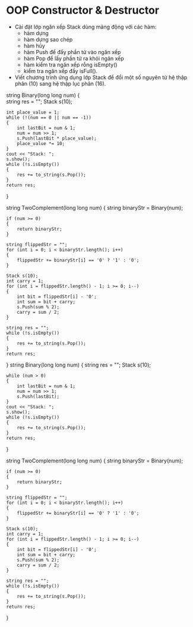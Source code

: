 # OOP Constructor & Destructor 

- Cài đặt lớp ngăn xếp Stack dùng mảng động với các hàm: 
  - hàm dựng 
  - hàm dựng sao chép 
  - hàm hủy 
  - hàm Push để đẩy phần tử vào ngăn xếp 
  - hàm Pop để lấy phần tử ra khỏi ngăn xếp 
  - hàm kiểm tra ngăn xếp rỗng isEmpty() 
  - kiểm tra ngăn xếp đầy isFull().
- Viết chương trình ứng dụng lớp Stack để đổi một số nguyên từ hệ thập phân (10) sang hệ thập lục phân (16).

string Binary(long long num)
{   
    string res = "";
    Stack s(10);

    int place_value = 1;
    while (!(num == 0 || num == -1))
    {
        int lastBit = num & 1;
        num = num >> 1;
        s.Push(lastBit * place_value);
        place_value *= 10;
    }
    cout << "Stack: ";
    s.show();
    while (!s.isEmpty())
    {
        res += to_string(s.Pop());
    }
    return res;
}

string TwoComplement(long long num)
{
    string binaryStr = Binary(num);

    if (num >= 0)
    {
        return binaryStr;
    }

    string flippedStr = "";
    for (int i = 0; i < binaryStr.length(); i++)
    {
        flippedStr += binaryStr[i] == '0' ? '1' : '0';
    }

    Stack s(10);
    int carry = 1;
    for (int i = flippedStr.length() - 1; i >= 0; i--)
    {
        int bit = flippedStr[i] - '0';
        int sum = bit + carry;
        s.Push(sum % 2);
        carry = sum / 2;
    }

    string res = "";
    while (!s.isEmpty())
    {
        res += to_string(s.Pop());
    }
    return res;
}
string Binary(long long num)
{
    string res = "";
    Stack s(10);

    while (num > 0)
    {
        int lastBit = num & 1;
        num = num >> 1;
        s.Push(lastBit);
    }
    cout << "Stack: ";
    s.show();
    while (!s.isEmpty())
    {
        res += to_string(s.Pop());
    }
    return res;
}

string TwoComplement(long long num)
{
    string binaryStr = Binary(num);

    if (num >= 0)
    {
        return binaryStr;
    }

    string flippedStr = "";
    for (int i = 0; i < binaryStr.length(); i++)
    {
        flippedStr += binaryStr[i] == '0' ? '1' : '0';
    }

    Stack s(10);
    int carry = 1;
    for (int i = flippedStr.length() - 1; i >= 0; i--)
    {
        int bit = flippedStr[i] - '0';
        int sum = bit + carry;
        s.Push(sum % 2);
        carry = sum / 2;
    }

    string res = "";
    while (!s.isEmpty())
    {
        res += to_string(s.Pop());
    }
    return res;
}

